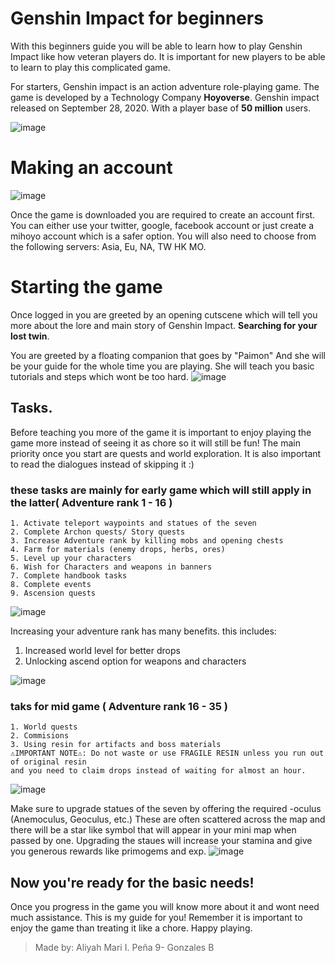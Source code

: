 # Genshin Impact for beginners

With this beginners guide you will be able to learn how to play Genshin Impact like how veteran players do. It is important for new players to be able to learn to play this complicated game.

For starters,
Genshin impact is an action adventure role-playing game. The game is developed by a Technology Company **Hoyoverse**.
Genshin impact released on September 28, 2020. With a player base of **50 million** users.

  ![image](https://user-images.githubusercontent.com/99848549/158375721-dc6a601a-2f01-4700-b432-8df5ef454381.png)
  
  # Making an account
  ![image](https://user-images.githubusercontent.com/99848549/158377541-b01d5789-5da5-4041-aea3-eafb29736333.png)

Once the game is downloaded you are required to create an account first. You can either use your twitter, google, facebook account or just create a mihoyo account which is
a safer option. You will also need to choose from the following servers: Asia, Eu, NA, TW HK MO.

  # Starting the game
  
  Once logged in you are greeted by an opening cutscene which will tell you more about the lore and main story of Genshin Impact. 
  **Searching for your lost twin**.
  
  You are greeted by a floating companion that goes by "Paimon" And she will be your guide for the whole time you are playing. She will teach you basic tutorials and steps
  which wont be too hard.
  ![image](https://user-images.githubusercontent.com/99848549/158378438-47496c90-b942-4783-be6e-20c5984f9409.png)

## Tasks.
Before teaching you more of the game it is important to enjoy playing the game more instead of seeing it as chore  so it will still be fun!
The main priority once you start are quests and world exploration. It is also important to read the dialogues instead of skipping it :)

### these tasks are mainly for early game which will still apply in the latter( Adventure rank 1 - 16 )
```
1. Activate teleport waypoints and statues of the seven
2. Complete Archon quests/ Story quests
3. Increase Adventure rank by killing mobs and opening chests
4. Farm for materials (enemy drops, herbs, ores)
5. Level up your characters
6. Wish for Characters and weapons in banners
7. Complete handbook tasks
8. Complete events
9. Ascension quests

```
![image](https://user-images.githubusercontent.com/99848549/158383837-534ba982-0cbd-4d7f-b414-0a91507cb5ce.png)

Increasing your adventure rank has many benefits.
this includes:
1. Increased world level for better drops
2. Unlocking ascend option for weapons and characters



![image](https://user-images.githubusercontent.com/99848549/158384225-bc2a8e51-d407-4700-9bc6-a1fb43c0bd24.png)

### taks for mid game ( Adventure rank 16 - 35 )
```
1. World quests
2. Commisions
3. Using resin for artifacts and boss materials
⚠IMPORTANT NOTE⚠: Do not waste or use FRAGILE RESIN unless you run out of original resin 
and you need to claim drops instead of waiting for almost an hour.
```
![image](https://user-images.githubusercontent.com/99848549/158383693-705a7493-f733-46a6-86f7-091148635ad4.png)

Make sure to upgrade statues of the seven by offering the required -oculus (Anemoculus, Geoculus, etc.)
These are often scattered across the map and there will be a star like symbol that will appear in your mini map
when passed by one.
Upgrading the staues will increase your stamina and give you generous rewards like primogems and exp.
![image](https://user-images.githubusercontent.com/99848549/158384306-a3197dd3-b31d-4c0e-a440-a98d5d2174a9.png)


## Now you're ready for the basic needs!
Once you progress in the game you will know more about it and wont need much assistance.
This is my guide for you! Remember it is important to enjoy the game than treating it like a chore. Happy playing.
 
 > Made by: Aliyah Mari I. Peña 9- Gonzales B
 
 
 
